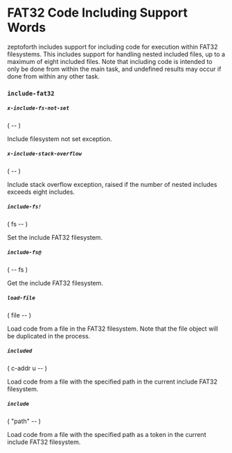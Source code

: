 # FAT32 Code Including Support Words

zeptoforth includes support for including code for execution within FAT32 filesystems. This includes support for handling nested included files, up to a maximum of eight included files. Note that including code is intended to only be done from within the main task, and undefined results may occur if done from within any other task.

### `include-fat32`

##### `x-include-fs-not-set`
( -- )

Include filesystem not set exception.

##### `x-include-stack-overflow`
( -- )

Include stack overflow exception, raised if the number of nested includes exceeds eight includes.

##### `include-fs!`
( fs -- )

Set the include FAT32 filesystem.

##### `include-fs@`
( -- fs )

Get the include FAT32 filesystem.

##### `load-file`
( file -- )

Load code from a file in the FAT32 filesystem. Note that the file object will be duplicated in the process.

##### `included`
( c-addr u -- )

Load code from a file with the specified path in the current include FAT32 filesystem.

##### `include`
( "path" -- )

Load code from a file with the specified path as a token in the current include FAT32 filesystem.
